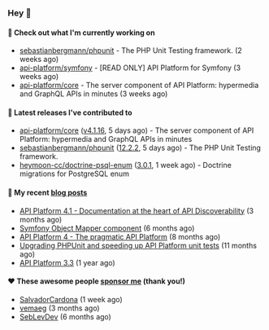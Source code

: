 ### Hey 👋

#### 👷 Check out what I'm currently working on

- [sebastianbergmann/phpunit](https://github.com/sebastianbergmann/phpunit) - The PHP Unit Testing framework. (2 weeks ago)
- [api-platform/symfony](https://github.com/api-platform/symfony) - [READ ONLY] API Platform for Symfony (3 weeks ago)
- [api-platform/core](https://github.com/api-platform/core) - The server component of API Platform: hypermedia and GraphQL APIs in minutes (3 weeks ago)

#### 🔭 Latest releases I've contributed to

- [api-platform/core](https://github.com/api-platform/core) ([v4.1.16](https://github.com/api-platform/core/releases/tag/v4.1.16), 5 days ago) - The server component of API Platform: hypermedia and GraphQL APIs in minutes
- [sebastianbergmann/phpunit](https://github.com/sebastianbergmann/phpunit) ([12.2.2](https://github.com/sebastianbergmann/phpunit/releases/tag/12.2.2), 5 days ago) - The PHP Unit Testing framework.
- [heymoon-cc/doctrine-psql-enum](https://github.com/heymoon-cc/doctrine-psql-enum) ([3.0.1](https://github.com/heymoon-cc/doctrine-psql-enum/releases/tag/3.0.1), 1 week ago) - Doctrine migrations for PostgreSQL enum

#### 📜 My recent [blog posts](https://soyuka.me)

- [API Platform 4.1 - Documentation at the heart of API Discoverability](https://soyuka.me/api-platform-4-1-documentation-heart-api-discoverability/) (3 months ago)
- [Symfony Object Mapper component](https://soyuka.me/symfony-object-mapper-component/) (6 months ago)
- [API Platform 4 - The pragmatic API Platform](https://soyuka.me/api-platform-4-the-pragmatic-api-platform/) (8 months ago)
- [Upgrading PHPUnit and speeding up API Platform unit tests](https://soyuka.me/upgrading-phpunit-and-speeding-up-api-platform-unit-tests/) (11 months ago)
- [API Platform 3.3](https://soyuka.me/api-platform-3.3/) (1 year ago)

#### ❤️ These awesome people [sponsor me](https://github.com/sponsors/soyuka) (thank you!)

- [SalvadorCardona](https://github.com/SalvadorCardona) (1 week ago)
- [vemaeg](https://github.com/vemaeg) (3 months ago)
- [SebLevDev](https://github.com/SebLevDev) (6 months ago)
